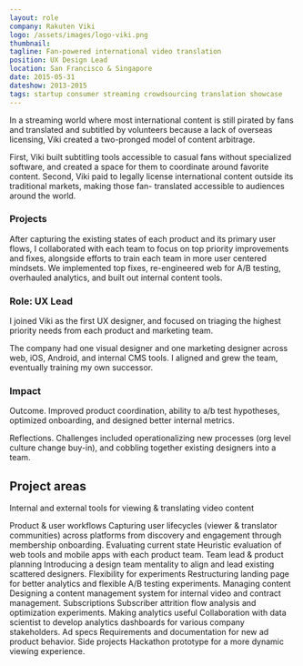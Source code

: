 ```yaml
---
layout: role
company: Rakuten Viki
logo: /assets/images/logo-viki.png 
thumbnail: 
tagline: Fan-powered international video translation
position: UX Design Lead
location: San Francisco & Singapore
date: 2015-05-31
dateshow: 2013-2015
tags: startup consumer streaming crowdsourcing translation showcase
---
```


In a streaming world where most international content is still pirated by fans and translated and subtitled by volunteers because a lack of overseas licensing, Viki created a two-pronged model of content arbitrage.

First, Viki built subtitling tools accessible to casual fans without specialized software, and created a space for them to coordinate around favorite content. Second, Viki paid to legally license international content outside its traditional markets, making those fan- translated accessible to audiences around the world.

### Projects 

After capturing the existing states of each product and its primary user flows, I collaborated with each team to focus on top priority improvements and fixes, alongside efforts to train each team in more user centered mindsets. We implemented top fixes, re-engineered web for A/B testing, overhauled analytics, and built out internal content tools.

### Role: UX Lead

I joined Viki as the first UX designer, and focused on triaging the
highest priority needs from each product and marketing team.

The company had one visual designer and one marketing designer across web, iOS, Android, and internal CMS tools. I aligned and grew the team, eventually training my own successor.

### Impact

Outcome. Improved product coordination, ability to a/b test hypotheses, optimized onboarding, and designed better internal metrics.

Reflections. Challenges included operationalizing new processes (org level culture change buy-in), and cobbling together existing designers into a team.

## Project areas

Internal and external tools for viewing & translating video content

Product & user workflows
Capturing user lifecycles (viewer & translator communities) across platforms from discovery and engagement through membership onboarding.
Evaluating current state
Heuristic evaluation of web tools and mobile apps with each product team.
Team lead & product planning
Introducing a design team mentality to align and lead existing scattered designers.
Flexibility for experiments
Restructuring landing page for better analytics and flexible A/B testing experiments.
Managing content
Designing a content management system for internal video and contract management.
Subscriptions
Subscriber attrition flow analysis and optimization experiments.
Making analytics useful
Collaboration with data scientist to develop analytics dashboards for various company stakeholders.
Ad specs
Requirements and documentation for new ad product behavior.
Side projects
Hackathon prototype for a more dynamic viewing experience.